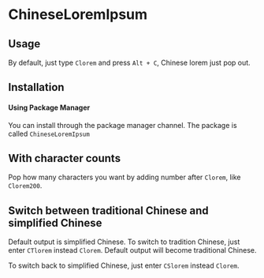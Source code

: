 # ChineseLoremIpsum

Usage
------
By default, just type `Clorem` and press `Alt + C`, Chinese lorem just pop out.


Installation
------
#### Using Package Manager
You can install through the package manager channel. The package is called `ChineseLoremIpsum`


With character counts
------
Pop how many characters you want by adding number after `Clorem`, like `Clorem200`.


Switch between traditional Chinese and simplified Chinese
------
Default output is simplified Chinese. To switch to tradition Chinese, just enter `CTlorem` instead `Clorem`. Default output will become traditional Chinese.

To switch back to simplified Chinese, just enter `CSlorem` instead `Clorem`.
